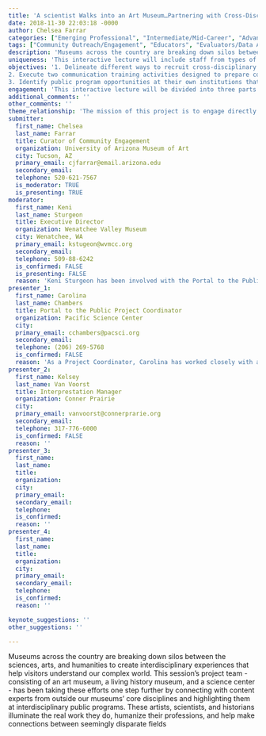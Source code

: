 ```yaml
---
title: 'A scientist Walks into an Art Museum…Partnering with Cross-Disciplinary Content Experts for Your Programs'
date: 2018-11-30 22:03:18 -0000
author: Chelsea Farrar
categories: ["Emerging Professional", "Intermediate/Mid-Career", "Advanced"]
tags: ["Community Outreach/Engagement", "Educators", "Evaluators/Data Analysts" ]
description: 'Museums across the country are breaking down silos between the sciences, arts, and humanities to create interdisciplinary experiences that help visitors understand our complex world. This session’s project team - consisting of an art museum, a living history museum, and a science center - has been taking these efforts one step further by connecting with content experts from outside our museums’ core disciplines and highlighting them at interdisciplinary public programs. These artists, scientists, and historians illuminate the real work they do, humanize their professions, and help make connections between seemingly disparate fields'
uniqueness: 'This interactive lecture will include staff from types of museums and will include hands-on and minds-on activities for participants to take back to their sites.'
objectives: '1. Delineate different ways to recruit cross-disciplinary content experts within their own community.
2. Execute two communication training activities designed to prepare content experts to share their work with visitors in a museum environment.
3. Identify public program opportunities at their own institutions that can be enhanced by cross-disciplinary content experts.'
engagement: 'This interactive lecture will be divided into three parts that will include hands-on and minds-on activities: After an introduction to the project, participants will share and brainstorm at table-groups strategies for identifying and recruiting cross-disciplinary content experts from their community. Presenters will facilitate two sample communication training activities designed to prepare content experts to share their work with museum visitors. Presenters will introduce a flexible framework that participants can adapt to support interdisciplinary programming at their own institutions.'
additional_comments: ''
other_comments: ''
theme_relationship: 'The mission of this project is to engage directly with community content experts and inspire them to become good story tellers, thus engaging future artist, historians and scientists to become future change-makers in their communities.'
submitter:
  first_name: Chelsea
  last_name: Farrar
  title: Curator of Community Engagement 
  organization: University of Arizona Museum of Art
  city: Tucson, AZ
  primary_email: cjfarrar@email.arizona.edu
  secondary_email: 
  telephone: 520-621-7567
  is_moderator: TRUE
  is_presenting: TRUE
moderator:
  first_name: Keni
  last_name: Sturgeon
  title: Executive Director
  organization: Wenatchee Valley Museum
  city: Wenatchee, WA
  primary_email: kstugeon@wvmcc.org
  secondary_email: 
  telephone: 509-88-6242
  is_confirmed: FALSE
  is_presenting: FALSE
  reason: 'Keni Sturgeon has been involved with the Portal to the Public (Science and content expert communication training model) for over a decade. Her position as Project Leader as well as current Executive Director give her a unique perspective on how this program can benefit various museums. She also will have unique perspective allowing her to ask and facilitate a valuable conversation amongst panel participants.'
presenter_1:
  first_name: Carolina
  last_name: Chambers
  title: Portal to the Public Project Coordinator
  organization: Pacific Science Center
  city: 
  primary_email: cchambers@pacsci.org
  secondary_email: 
  telephone: (206) 269-5768
  is_confirmed: FALSE
  reason: 'As a Project Coordinator, Carolina has worked closely with artists and scientists on this project for over a year and has expertise in public programming and learning in museum settings.'
presenter_2:
  first_name: Kelsey
  last_name: Van Voorst
  title: Interprestation Manager
  organization: Conner Prairie
  city: 
  primary_email: vanvoorst@connerprarie.org
  secondary_email: 
  telephone: 317-776-6000
  is_confirmed: FALSE
  reason: ''
presenter_3:
  first_name: 
  last_name: 
  title: 
  organization: 
  city: 
  primary_email: 
  secondary_email: 
  telephone: 
  is_confirmed: 
  reason: ''
presenter_4:
  first_name: 
  last_name: 
  title: 
  organization: 
  city: 
  primary_email: 
  secondary_email: 
  telephone: 
  is_confirmed: 
  reason: ''

keynote_suggestions: ''
other_suggestions: ''

---
```

Museums across the country are breaking down silos between the sciences, arts, and humanities to create interdisciplinary experiences that help visitors understand our complex world. This session’s project team - consisting of an art museum, a living history museum, and a science center - has been taking these efforts one step further by connecting with content experts from outside our museums’ core disciplines and highlighting them at interdisciplinary public programs. These artists, scientists, and historians illuminate the real work they do, humanize their professions, and help make connections between seemingly disparate fields